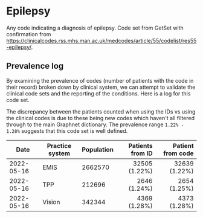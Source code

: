 # Epilepsy

Any code indicating a diagnosis of epilepsy. Code set from GetSet with confirmation from https://clinicalcodes.rss.mhs.man.ac.uk/medcodes/article/55/codelist/res55-epilepsy/.

## Prevalence log

By examining the prevalence of codes (number of patients with the code in their record) broken down by clinical system, we can attempt to validate the clinical code sets and the reporting of the conditions. Here is a log for this code set.

The discrepancy between the patients counted when using the IDs vs using the clinical codes is due to these being new codes which haven't all filtered through to the main Graphnet dictionary. The prevalence range `1.22% - 1.28%` suggests that this code set is well defined.

| Date        | Practice system | Population | Patients from ID | Patient from code |
| ----------- | --------------- | ---------- | ---------------: | ----------------: |
| 2022-05-16  | EMIS            | 2662570    |    32505 (1.22%) |     32639 (1.22%) |
| 2022-05-16  | TPP             | 212696     |     2646 (1.24%) |      2654 (1.25%) |
| 2022-05-16  | Vision          | 342344     |     4369 (1.28%) |      4373 (1.28%) |
